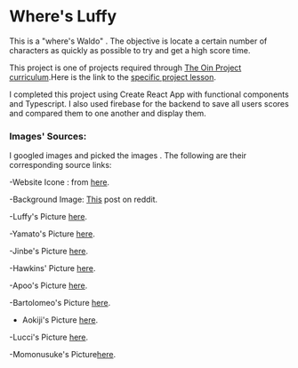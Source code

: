 # Where's Luffy

This is a "where's Waldo" . The objective is locate a certain number of characters as quickly as possible to try and get a high score time.

This project is one of projects required through [The Oin Project curriculum]().Here is the link to the [specific project lesson]().

I completed this project using Create React App with functional components and Typescript.
I also used firebase for the backend to save all users scores and compared them to one another and display them.

### Images' Sources:

I googled images and picked the images . The following are their corresponding source links:

-Website Icone : from [here](https://www.istockphoto.com/illustrations/cursive-letter-l).

-Background Image: [This](https://www.reddit.com/r/OnePiece/comments/olbv3f/heres_the_collab_between_wheres_wally_and_op/) post on reddit.

-Luffy's Picture [here](https://m.taptap.io/app/one-piece-treasure-cruise-1793).

-Yamato's Picture [here](https://twitter.com/OneTrueYamato).

-Jinbe's Picture [here](https://www.reddit.com/r/OnePiece/comments/ffu9q3/boss_jinbe_portrait_still_waiting_for_his_return/).

-Hawkins' Picture [here](https://myanimelist.net/character/20293/Basil_Hawkins).

-Apoo's Picture [here](https://www.pinterest.com/pin/6333255711303654/).

-Bartolomeo's Picture [here](https://www.pinterest.com/pin/366691594671837354/).

- Aokiji's Picture [here](https://br.pinterest.com/pin/737042295259461306/).

-Lucci's Picture [here](https://twitter.com/xcp9__?lang=ar-x-fm).

-Momonusuke's Picture[here](https://www.facebook.com/MomonosukeOnePiece/).
